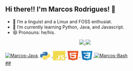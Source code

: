 <!--
**marcoslcog/marcoslcog** is a ✨ _special_ ✨ repository because its `README.md` (this file) appears on your GitHub profile.

Here are some ideas to get you started:

- 🔭 I’m currently working on ...
- 🌱 I’m currently learning ...
- 👯 I’m looking to collaborate on ...
- 🤔 I’m looking for help with ...
- 💬 Ask me about ...
- 📫 How to reach me: ...
- 😄 Pronouns: ...
- ⚡ Fun fact: ...
-->
## Hi there!! I'm Marcos Rodrigues! 👋

- 🔭 I’m a linguist and a Linux and FOSS enthusiat.
- 🌱 I’m currently learning Python, Java, and Javascript.
- 😄 Pronouns: he/his.


<!-- Github stats-->
<div align="center">
  <a href="https://github.com/marcoslcog">
  <img height="180em" src="https://github-readme-stats.vercel.app/api?username=marcoslcog&show_icons=true&theme=dracula&include_all_commits=true&count_private=true"/>
  <img height="180em" src="https://github-readme-stats.vercel.app/api/top-langs/?username=marcoslcog&layout=compact&langs_count=7&theme=dracula"/>
</div>

<!--Languages icons -->
<div style="display: inline_block"><br>
  <img align="center" alt="Marcos-Java" height="30" width="40" src="https://cdn.jsdelivr.net/gh/devicons/devicon/icons/java/java-original.svg">
  <img align="center" alt="Marcos-Python" height="30" width="40" src="https://raw.githubusercontent.com/devicons/devicon/master/icons/python/python-original.svg">
  <img align="center" alt="Marcos-Js" height="30" width="40" src="https://raw.githubusercontent.com/devicons/devicon/master/icons/javascript/javascript-plain.svg">
  <img align="center" alt="Marcos-HTML" height="30" width="40" src="https://raw.githubusercontent.com/devicons/devicon/master/icons/html5/html5-original.svg">
  <img align="center" alt="Marcos-CSS" height="30" width="40" src="https://raw.githubusercontent.com/devicons/devicon/master/icons/css3/css3-original.svg">
  <img align="center" alt="Marcos-Bash" height="30" width="40" src="https://cdn.jsdelivr.net/gh/devicons/devicon/icons/bash/bash-original.svg">
</div>
  ## 
